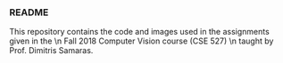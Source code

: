 ### README

This repository contains the code and images used in the assignments given in the \n
Fall 2018 Computer Vision course (CSE 527) \n
taught by Prof. Dimitris Samaras.

